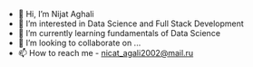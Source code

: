 - 👋 Hi, I’m Nijat Aghali
- 👀 I’m interested in Data Science and Full Stack Development
- 🌱 I’m currently learning fundamentals of Data Science
- 💞️ I’m looking to collaborate on ...
- 📫 How to reach me - nicat_agali2002@mail.ru

<!---
NijatAghali/NijatAghali is a ✨ special ✨ repository because its `README.md` (this file) appears on your GitHub profile.
You can click the Preview link to take a look at your changes.
--->

